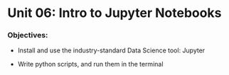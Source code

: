 # Unit 06: Intro to Jupyter Notebooks

### Objectives:
- Install and use the industry-standard Data Science tool: Jupyter

- Write python scripts, and run them in the terminal